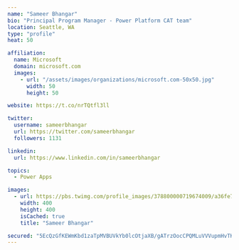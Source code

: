 ```yaml
---
name: "Sameer Bhangar"
bio: "Principal Program Manager - Power Platform CAT team"
location: Seattle, WA
type: "profile"
heat: 50

affiliation:
  name: Microsoft
  domain: microsoft.com
  images:
    - url: "/assets/images/organizations/microsoft.com-50x50.jpg"
      width: 50
      height: 50

website: https://t.co/nrTQtfl3ll

twitter:
  username: sameerbhangar
  url: https://twitter.com/sameerbhangar
  followers: 1131

linkedin:
  url: https://www.linkedin.com/in/sameerbhangar

topics:
  - Power Apps

images:
  - url: https://pbs.twimg.com/profile_images/378800000719674009/a36fe7ddfab1778b76e5793772e43798_400x400.jpeg
    width: 400
    height: 400
    isCached: true
    title: "Sameer Bhangar"

secured: "5EcQzGfKEWmKbd1zaTpMVBUVkYb0lcOtjaXB/gATrzOocCPQMLuVVVupmHvTKvMutF6aHy145L6Z/OIa297xbXXSnt3vvL3jgzqhvG/39DwQhhbalQ7fghBRCGM1gJFYHkdjRxfu4OZSFfgtqXlN7f2KuZnNSPyIRPgKdyEd7Zr3d8IGJBx/LLwXANiGnK6VgKQeycM9Vff8z41Ty/AiuN3HoQ/DLXAnf9II76dQ5y46HJ15fhTa5AAtPMtPp9RM0aINexhUMl7D8brSKWEJsEF3ylRjlHaW+ddw7Ca0CuefoU77ph9NGNNwhTUi0pdPKAYrQMuEIx5XQ/vOfY7KGiViTdUEAFSWTfwG4ba3t3k4jy8a/16cUHNznOUV5y04gQHBjgeAQmmzRn58YfaAw5tavm9AAq7Qk7oX6gpRmDU=;61u6ojOiiUIvX1NfmDfwjA=="
---
```


